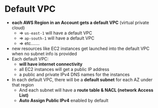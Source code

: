 
# Default VPC

- **each AWS Region in an Account gets a default VPC** (virtual private cloud)
	- => `us-east-1` will have a default VPC
	- => `ap-south-1` will have a default VPC
	- => etc.......
- new resources like EC2 instances get launched into the default VPC when no subnet info is provided
- Each default VPC:
	- **will have internet connectivity**
	- all EC2 instances will get a public IP address
	- a public and private IPv4 DNS names for the instances
- In each default VPC, there will be a **default subnet** for each AZ under that region
	- And each subnet will have a **route table & NACL (network Access List)**
	- **Auto Assign Public IPv4** enabled by default
